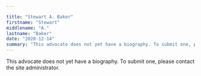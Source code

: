 ```yaml
---

title: "Stewart A. Baker"
firstname: "Stewart"
middlename: "A."
lastname: "Baker"
date: "2020-12-14"
summary: "This advocate does not yet have a biography. To submit one, please contact the site administrator."
---
```

This advocate does not yet have a biography. To submit one, please contact the site administrator.

